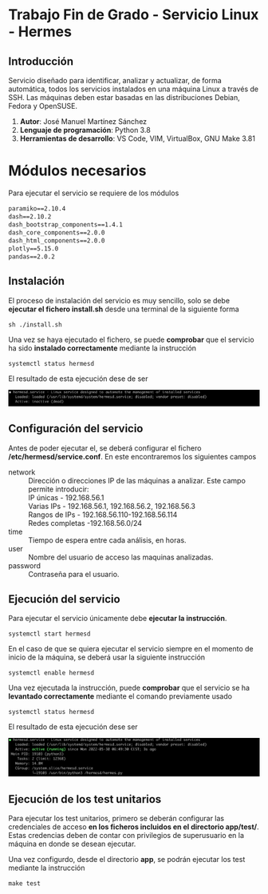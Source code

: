 # Trabajo Fin de Grado - Servicio Linux - Hermes

## Introducción
Servicio diseñado para identificar, analizar y actualizar, de forma automática, todos los servicios instalados en una máquina Linux a través de SSH. Las máquinas deben estar basadas en las distribuciones Debian, Fedora y OpenSUSE.

1. **Autor**: José Manuel Martínez Sánchez
2. **Lenguaje de programación**: Python 3.8
3. **Herramientas de desarrollo**: VS Code, VIM, VirtualBox, GNU Make 3.81

# Módulos necesarios
Para ejecutar el servicio se requiere de los módulos
```
paramiko==2.10.4
dash==2.10.2
dash_bootstrap_components==1.4.1
dash_core_components==2.0.0
dash_html_components==2.0.0
plotly==5.15.0
pandas==2.0.2
```

## Instalación
El proceso de instalación del servicio es muy sencillo, solo se debe **ejecutar el fichero install.sh** desde una terminal de la siguiente forma

```
sh ./install.sh
```

Una vez se haya ejecutado el fichero, se puede **comprobar** que el servicio ha sido **instalado correctamente** mediante la instrucción
```
systemctl status hermesd
```
El resultado de esta ejecución dese de ser

![intalled service](https://github.com/josemanuel179/tfg/blob/main/doc/capturas/intalled.png)

## Configuración del servicio
Antes de poder ejecutar el, se deberá configurar el fichero **/etc/hermesd/service.conf**. En este encontraremos los siguientes campos

<dl>
  <dt>network</dt>
  <dd>Dirección o direcciones IP de las máquinas a analizar. Este campo permite introducir: </dd>
  <dd>IP únicas - 192.168.56.1<br />Varias IPs - 192.168.56.1, 192.168.56.2, 192.168.56.3<br />Rangos de IPs - 192.168.56.110-192.168.56.114<br />Redes completas -192.168.56.0/24</dd>

  <dt>time</dt>
  <dd>Tiempo de espera entre cada análisis, en horas.</dd>

  <dt>user</dt>
  <dd>Nombre del usuario de acceso las maquinas analizadas.</dd>

  <dt>password</dt>
  <dd>Contraseña para el usuario.</dd>
</dl>


## Ejecución del servicio
Para ejecutar el servicio únicamente debe **ejecutar la instrucción**. 
```
systemctl start hermesd
```
En el caso de que se quiera ejecutar el servicio siempre en el momento de inicio de la máquina, se deberá usar la siguiente instrucción
```
systemctl enable hermesd
```

Una vez ejecutada la instrucción, puede **comprobar** que el servicio se ha **levantado correctamente** mediante el comando previamente usado
```
systemctl status hermesd
```
El resultado de esta ejecución dese ser

![start service](https://github.com/josemanuel179/tfg/blob/main/doc/capturas/start.png)

## Ejecución de los test unitarios
Para ejecutar los test unitarios, primero se deberán configurar las credenciales de acceso **en los ficheros incluidos en el directorio app/test/**. Estas credencias deben de contar con privilegios de superusuario en la máquina en donde se desean ejecutar. 

Una vez configurdo, desde el directorio **app**, se podrán ejecutar los test mediante la instrucción
```
make test
```
